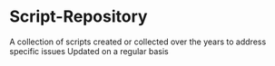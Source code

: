 # Script-Repository
A collection of scripts created or collected over the years to address specific issues
Updated on a regular basis